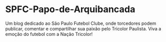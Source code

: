 # SPFC-Papo-de-Arquibancada
Um blog dedicado ao São Paulo Futebol Clube, onde torcedores podem publicar, comentar e compartilhar sua paixão pelo Tricolor Paulista. Viva a emoção do futebol com a Nação Tricolor!
